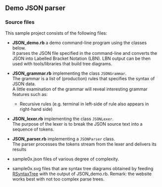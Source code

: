 ## Demo JSON parser

### Source files
This sample project consists of the following files:  

- **JSON_demo.rb** a demo command-line program using the classes below.  
  It parses the JSON file specified in the command-line and converts the JSON
  into Labelled Bracket Notation (LBN).
  LBN output can be then used with tools/libraries that build tree diagrams.

- **JSON_grammar.rb** implementing the class `JSONGrammar`.  
  The grammar is a list of (production) rules that specifies the syntax of JSON data.  
  A little examination of the grammar will reveal interesting grammar features such as:  
    * Recursive rules (e.g. terminal in left-side of rule also appears in right-hand side)

- **JSON_lexer.rb** implementing  the class `JSONLexer`.  
  The purpose of the lexer is to break the JSON source text into a sequence of tokens.

- **JSON_parser.rb** implementing a `JSONParser` class.  
  The parser processes the tokens stream from the lexer and delivers its results  


- sample0x.json files of various degree of complexity.

- sample0x.svg files that are syntax tree diagrams obtained by feeding [RSyntaxTree](http://yohasebe.com/rsyntaxtree/) with the output of JSON_demo.rb. Remark: the website works best with not too complex parse trees.

